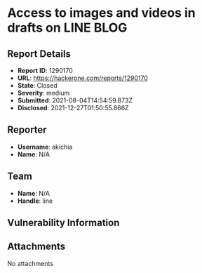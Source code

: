 # Access to images and videos in drafts on LINE BLOG

## Report Details
- **Report ID**: 1290170
- **URL**: https://hackerone.com/reports/1290170
- **State**: Closed
- **Severity**: medium
- **Submitted**: 2021-08-04T14:54:59.873Z
- **Disclosed**: 2021-12-27T01:50:55.866Z

## Reporter
- **Username**: akichia
- **Name**: N/A

## Team
- **Name**: N/A
- **Handle**: line

## Vulnerability Information


## Attachments
No attachments
